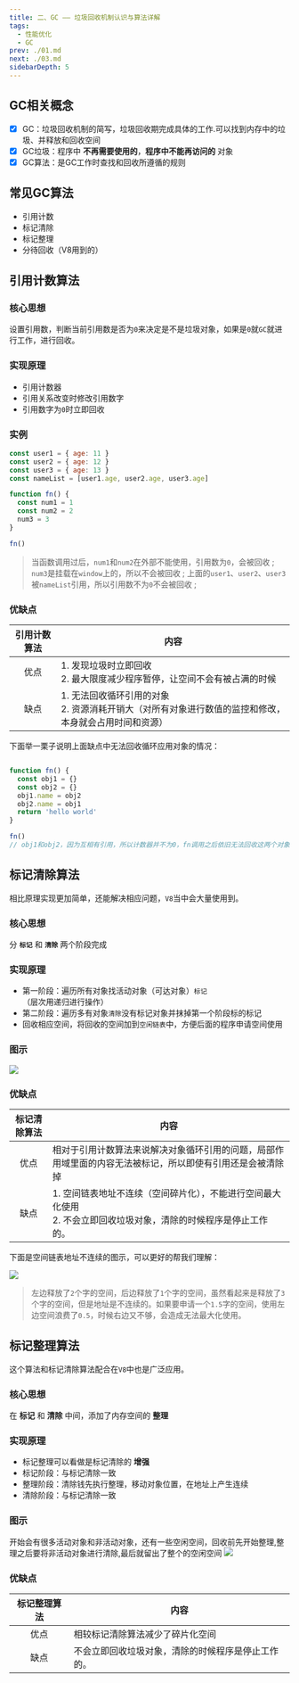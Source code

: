 ```yaml
---
title: 二、GC —— 垃圾回收机制认识与算法详解
tags:
  - 性能优化
  - GC
prev: ./01.md
next: ./03.md
sidebarDepth: 5
---
```

## GC相关概念
- [x] GC：垃圾回收机制的简写，垃圾回收期完成具体的工作.可以找到内存中的垃圾、并释放和回收空间
- [x] GC垃圾：程序中 **不再需要使用的**，**程序中不能再访问的** 对象
- [x] GC算法：是GC工作时查找和回收所遵循的规则

## 常见GC算法
- 引用计数
- 标记清除
- 标记整理
- 分待回收（V8用到的）

## 引用计数算法
### 核心思想
设置引用数，判断当前引用数是否为`0`来决定是不是垃圾对象，如果是`0`就`GC`就进行工作，进行回收。

### 实现原理
- 引用计数器
- 引用关系改变时修改引用数字
- 引用数字为`0`时立即回收

### 实例
```js
const user1 = { age: 11 }
const user2 = { age: 12 }
const user3 = { age: 13 }
const nameList = [user1.age, user2.age, user3.age]

function fn() {
  const num1 = 1
  const num2 = 2
  num3 = 3
}

fn()
```
> 当函数调用过后，`num1`和`num2`在外部不能使用，引用数为`0`，会被回收 ;
> `num3`是挂载在`window`上的，所以不会被回收 ;
> 上面的`user1`、`user2`、`user3`被`nameList`引用，所以引用数不为`0`不会被回收 ;
### 优缺点

引用计数算法 | 内容
:---:|---
优点 | 1. 发现垃圾时立即回收<br/>2. 最大限度减少程序暂停，让空间不会有被占满的时候
缺点 | 1. 无法回收循环引用的对象<br/>2. 资源消耗开销大（对所有对象进行数值的监控和修改，本身就会占用时间和资源）

下面举一栗子说明上面缺点中无法回收循环应用对象的情况：
```js

function fn() {
  const obj1 = {}
  const obj2 = {}
  obj1.name = obj2
  obj2.name = obj1
  return 'hello world'
}

fn()
// obj1和obj2，因为互相有引用，所以计数器并不为0，fn调用之后依旧无法回收这两个对象
```

## 标记清除算法
相比原理实现更加简单，还能解决相应问题，`V8`当中会大量使用到。
### 核心思想
分 **`标记`** 和 **`清除`** 两个阶段完成
### 实现原理
- 第一阶段：遍历所有对象找活动对象（可达对象）`标记`（层次用递归进行操作）
- 第二阶段：遍历多有对象`清除`没有标记对象并抹掉第一个阶段标的标记
- 回收相应空间，将回收的空间加到`空闲链表`中，方便后面的程序申请空间使用

### 图示

![](/assets/images/advance/gc1.jpg)

### 优缺点

标记清除算法 | 内容
:---:|---
优点 | 相对于引用计数算法来说解决对象循环引用的问题，局部作用域里面的内容无法被标记，所以即使有引用还是会被清除掉
缺点 | 1. 空间链表地址不连续（空间碎片化），不能进行空间最大化使用<br/>2. 不会立即回收垃圾对象，清除的时候程序是停止工作的。

下面是空间链表地址不连续的图示，可以更好的帮我们理解：

![](/assets/images/advance/gc2.jpg)

> 左边释放了`2`个字的空间，后边释放了`1`个字的空间，虽然看起来是释放了`3`个字的空间，但是地址是不连续的。如果要申请一个`1.5`字的空间，使用左边空间浪费了`0.5`，时候右边又不够，会造成无法最大化使用。

## 标记整理算法
这个算法和标记清除算法配合在`V8`中也是广泛应用。
### 核心思想
在 **标记** 和 **清除** 中间，添加了内存空间的 **整理**
### 实现原理
- 标记整理可以看做是标记清除的 **增强**
- 标记阶段：与标记清除一致
- 整理阶段：清除钱先执行整理，移动对象位置，在地址上产生连续
- 清除阶段：与标记清除一致

### 图示
开始会有很多活动对象和非活动对象，还有一些空闲空间，回收前先开始整理,整理之后要将非活动对象进行清除,最后就留出了整个的空闲空间
![](/assets/images/advance/gc3.jpg)

### 优缺点
标记整理算法 | 内容
:---:|---
优点 | 相较标记清除算法减少了碎片化空间
缺点 | 不会立即回收垃圾对象，清除的时候程序是停止工作的。

